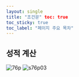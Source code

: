 ```yaml
---
layout: single
title: "조건문" toc: true
toc_sticky: true
toc_label: "페이지 주요 목차"
---
```


성적 계산
---
![76p](/assets/images/if1.PNG)
![s76p03](/assets/images/if1.PNG)
